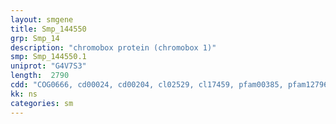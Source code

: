 ```yaml
---
layout: smgene
title: Smp_144550
grp: Smp_14
description: "chromobox protein (chromobox 1)"
smp: Smp_144550.1
uniprot: "G4V7S3"
length:  2790
cdd: "COG0666, cd00024, cd00204, cl02529, cl17459, pfam00385, pfam12796, smart00298"
kk: ns
categories: sm
---
```

